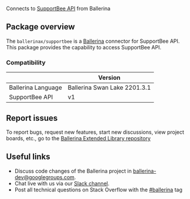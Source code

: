 Connects to [SupportBee API](https://supportbee.com/api) from Ballerina

## Package overview
The `ballerinax/supportbee` is a [Ballerina](https://ballerina.io/) connector for SupportBee API.
This package provides the capability to access SupportBee API.

### Compatibility
|                               | Version                         |
|-------------------------------|---------------------------------|
| Ballerina Language            | Ballerina Swan Lake 2201.3.1      | 
| SupportBee API                | v1                              |

## Report issues
To report bugs, request new features, start new discussions, view project boards, etc., go to the [Ballerina Extended Library repository](https://github.com/ballerina-platform/ballerina-extended-library)

## Useful links
- Discuss code changes of the Ballerina project in [ballerina-dev@googlegroups.com](mailto:ballerina-dev@googlegroups.com).
- Chat live with us via our [Slack channel](https://ballerina.io/community/slack/).
- Post all technical questions on Stack Overflow with the [#ballerina](https://stackoverflow.com/questions/tagged/ballerina) tag
